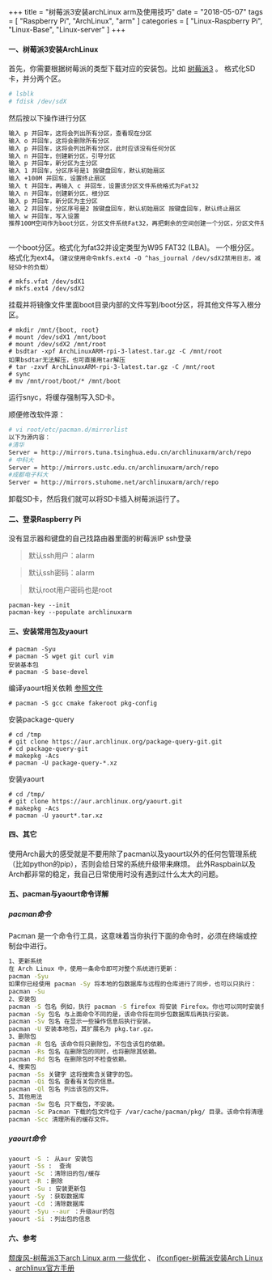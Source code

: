 +++
title = "树莓派3安装archLinux arm及使用技巧"
date = "2018-05-07"
tags = [ "Raspberry Pi", "ArchLinux", "arm" ]
categories = [
	"Linux-Raspberry Pi",
	"Linux-Base",
    "Linux-server"
]
+++
#### 一、树莓派3安装ArchLinux

首先，你需要根据树莓派的类型下载对应的安装包。比如 [树莓派3](http://mirrors.ustc.edu.cn/archlinuxarm/os/ArchLinuxARM-rpi-3-latest.tar.gz) 。
格式化SD卡，并分两个区。

```bash
# lsblk
# fdisk /dev/sdX   
```

然后按以下操作进行分区

```bash
输入 p 并回车，这将会列出所有分区，查看现在分区
输入 o 并回车，这将会删除所有分区 
输入 p 并回车，这将会列出所有分区，此时应该没有任何分区 
输入 n 并回车，创建新分区，引导分区 
输入 p 并回车，新分区为主分区 
输入 1 并回车，分区序号是1 按键盘回车，默认初始扇区 
输入 +100M 并回车，设置终止扇区 
输入 t 并回车，再输入 c 并回车，设置该分区文件系统格式为Fat32 
输入 n 并回车，创建新分区，根分区 
输入 p 并回车，新分区为主分区 
输入 2 并回车，分区序号是2 按键盘回车，默认初始扇区 按键盘回车，默认终止扇区 
输入 w 并回车，写入设置
推荐100M空间作为boot分区，分区文件系统Fat32，再把剩余的空间创建一个分区，分区文件系统为Ext4，作为root,然后格式化保存即可 
  
```

一个boot分区。格式化为fat32并设定类型为W95 FAT32 (LBA)。
一个根分区。格式化为ext4。`（建议使用命令mkfs.ext4 -O ^has_journal /dev/sdX2禁用日志，减轻SD卡的负载）`

```shell
# mkfs.vfat /dev/sdX1 
# mkfs.ext4 /dev/sdX2
```

挂载并将镜像文件里面boot目录内部的文件写到/boot分区，将其他文件写入根分区。

```shell
# mkdir /mnt/{boot, root} 
# mount /dev/sdX1 /mnt/boot 
# mount /dev/sdX2 /mnt/root
# bsdtar -xpf ArchLinuxARM-rpi-3-latest.tar.gz -C /mnt/root 
如果bsdtar无法解压，也可直接用tar解压
# tar -zxvf ArchLinuxARM-rpi-3-latest.tar.gz -C /mnt/root 
# sync
# mv /mnt/root/boot/* /mnt/boot
```

运行snyc，将缓存强制写入SD卡。

顺便修改软件源：

```bash
# vi root/etc/pacman.d/mirrorlist
以下为源内容：
#清华 
Server = http://mirrors.tuna.tsinghua.edu.cn/archlinuxarm/arch/repo 
# 中科大 
Server = http://mirrors.ustc.edu.cn/archlinuxarm/arch/repo 
#成都电子科大 
Server = http://mirrors.stuhome.net/archlinuxarm/arch/repo
```

卸载SD卡，然后我们就可以将SD卡插入树莓派运行了。

#### 二、登录Raspberry Pi

没有显示器和键盘的自己找路由器里面的树莓派IP ssh登录

> 默认ssh用户：alarm

> 默认ssh密码：alarm

> 默认root用户密码也是root

```shell
pacman-key --init
pacman-key --populate archlinuxarm
```

#### 三、安装常用包及yaourt

```shell
# pacman -Syu
# pacman -S wget git curl vim
安装基本包
# pacman -S base-devel
```

编译yaourt相关依赖 [参照文件](http://doku.ben00it.fr/dokuwiki/doku.php?id=linux:raspberry:yaourt)

```shell
# pacman -S gcc cmake fakeroot pkg-config
```

安装package-query

```shell
# cd /tmp
# git clone https://aur.archlinux.org/package-query-git.git
# cd package-query-git
# makepkg -Acs
# pacman -U package-query-*.xz
```

安装yaourt

```shell
# cd /tmp/
# git clone https://aur.archlinux.org/yaourt.git
# makepkg -Acs
# pacman -U yaourt*.tar.xz
```

#### 四、其它

使用Arch最大的感受就是不要用除了pacman以及yaourt以外的任何包管理系统（比如python的pip），否则会给日常的系统升级带来麻烦。
此外Raspbain以及Arch都非常的稳定，我自己日常使用时没有遇到过什么太大的问题。

#### 五、pacman与yaourt命令详解

##### pacman命令


Pacman 是一个命令行工具，这意味着当你执行下面的命令时，必须在终端或控制台中进行。

```bash
1、更新系统
在 Arch Linux 中，使用一条命令即可对整个系统进行更新：
pacman -Syu
如果你已经使用 pacman -Sy 将本地的包数据库与远程的仓库进行了同步，也可以只执行：
pacman -Su
2、安装包
pacman -S 包名 例如，执行 pacman -S firefox 将安装 Firefox。你也可以同时安装多个包，只需以空格分隔包名即可。
pacman -Sy 包名 与上面命令不同的是，该命令将在同步包数据库后再执行安装。
pacman -Sv 包名 在显示一些操作信息后执行安装。
pacman -U 安装本地包，其扩展名为 pkg.tar.gz。
3、删除包
pacman -R 包名 该命令将只删除包，不包含该包的依赖。
pacman -Rs 包名 在删除包的同时，也将删除其依赖。
pacman -Rd 包名 在删除包时不检查依赖。
4、搜索包
pacman -Ss 关键字 这将搜索含关键字的包。
pacman -Qi 包名 查看有关包的信息。
pacman -Ql 包名 列出该包的文件。
5、其他用法
pacman -Sw 包名 只下载包，不安装。
pacman -Sc Pacman 下载的包文件位于 /var/cache/pacman/pkg/ 目录。该命令将清理未安装的包文件。
pacman -Scc 清理所有的缓存文件。
```

##### yaourt命令

```bash
yaourt -S ： 从aur 安装包
yaourt -Ss :  查询
yaourt -Sc ：清除旧的包/缓存
yaourt -R ：删除
yaourt -Su : 安装更新包
yaourt -Sy ：获取数据库
yaourt -Cd ：清除数据库
yaourt -Syu --aur ：升级aur的包
yaourt -Si ：列出包的信息
```

#### 六、参考

[颓废风-树莓派3下arch Linux arm 一些优化](https://www.sysblz.com/article/13694117.html)  、 [ifconfiger-树莓派安装Arch Linux](https://ifconfiger.com/articles/Install-Arch-Linux-on-Raspberry-Pi) 、[archlinux官方手册](https://wiki.archlinux.org/index.php?title=Yaourt_(%E7%AE%80%E4%BD%93%E4%B8%AD%E6%96%87)&oldid=235625) 
